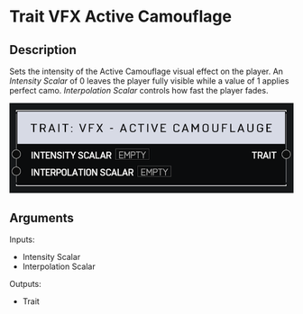 # Trait VFX Active Camouflage

## Description

Sets the intensity of the Active Camouflage visual effect on the player. An _Intensity Scalar_ of 0 leaves the player fully visible while a value of 1 applies perfect camo. _Interpolation Scalar_ controls how fast the player fades.

![Trait VFX Active Camouflage](../../.gitbook/assets/images/scripting/traits/trait-vfx-active-camouflage.png)

## Arguments

Inputs:

* Intensity Scalar
* Interpolation Scalar

Outputs:

* Trait
